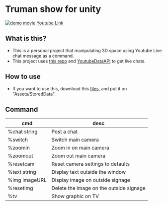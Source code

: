 # Truman show for unity
[![demo movie](http://img.youtube.com/vi/3-kf0D_v48k/0.jpg)](https://www.youtube.com/watch?v=3-kf0D_v48k)
[Youtube Link](https://www.youtube.com/watch?v=3-kf0D_v48k)

## What is this?
- This is a personal project that manipulating 3D space using Youtube Live chat message as a command.
- This project uses [this repo](https://github.com/ubiquitous-o/YoutubeLive_API) and [YoutubeDataAPI](https://developers.google.com/youtube/v3/live/docs/liveChatMessages) to get live chats.

## How to use
- If you want to use this, download this [files](https://drive.google.com/file/d/18ZOB5p-u5XzOIB6sbeMr1GK0gTOOCZGi/view?usp=sharing), and put it on "Assets/StoredData".

## Command
| cmd | desc |
| --- | --- |
|%chat string| Post a chat|
|%switch|Switch main camera|
|%zoomin|Zoom in on main camera|
|%zoomout|Zoom out main camera|
|%resetcam|Reset camera settings to defaults|
|%text string|Display text outside the window|
|%img imageURL|Display image on outside signage|
|%resetimg|Delete the image on the outside signage|
|%tv|Show graphic on TV|

